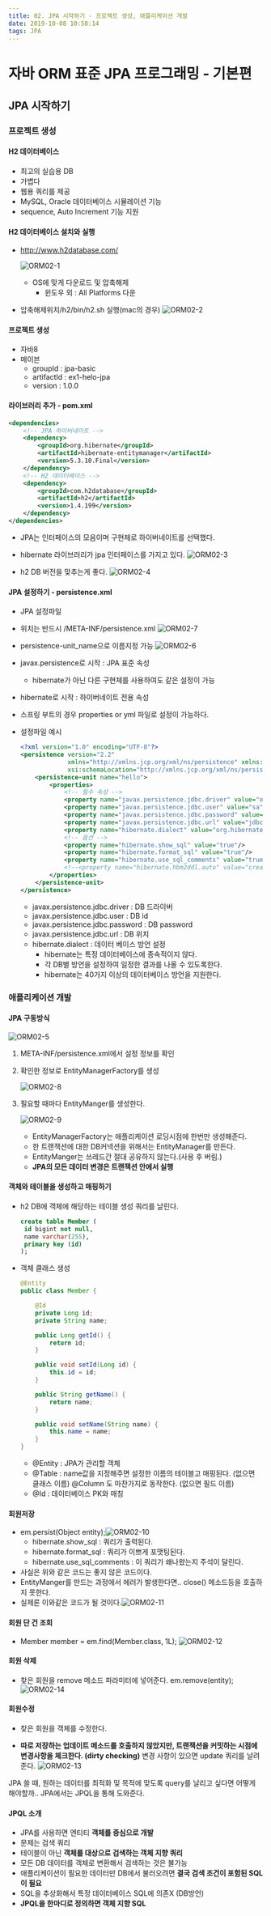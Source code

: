 ```yaml
---
title: 02. JPA 시작하기 - 프로젝트 생성, 애플리케이션 개발
date: 2019-10-08 10:58:14
tags: JPA
---
```

# 자바 ORM 표준 JPA 프로그래밍 - 기본편

## JPA 시작하기

### 프로젝트 생성

#### H2 데이터베이스
- 최고의 실습용 DB
- 가볍다
- 웹용 쿼리를 제공
- MySQL, Oracle 데이터베이스 시뮬레이션 기능
- sequence, Auto Increment 기능 지원

#### H2 데이터베이스 설치와 실행
- http://www.h2database.com/
 
  ![ORM02-1](/images/jpa/ORM-JPA/ORM02-1.png)
  - OS에 맞게 다운로드 및 압축해제
    - 윈도우 외 : All Platforms 다운

- 압축해제위치/h2/bin/h2.sh 실행(mac의 경우)
  ![ORM02-2](/images/jpa/ORM-JPA/ORM02-2.png)

#### 프로젝트 생성
- 자바8
- 메이븐
  - groupId : jpa-basic
  - artifactId : ex1-helo-jpa
  - version : 1.0.0

#### 라이브러리 추가 - pom.xml
```xml
<dependencies>
    <!-- JPA 하이버네이트 -->
    <dependency>
        <groupId>org.hibernate</groupId>
        <artifactId>hibernate-entitymanager</artifactId>
        <version>5.3.10.Final</version>
    </dependency>
    <!-- H2 데이터베이스 -->
    <dependency>
        <groupId>com.h2database</groupId>
        <artifactId>h2</artifactId>
        <version>1.4.199</version>
    </dependency>
</dependencies>
```

- JPA는 인터페이스의 모음이며 구현체로 하이버네이트를 선택했다.
- hibernate 라이브러리가 jpa 인터페이스를 가지고 있다.
  ![ORM02-3](/images/jpa/ORM-JPA/ORM02-3.png)
  
- h2 DB 버전을 맞추는게 좋다. 
  ![ORM02-4](/images/jpa/ORM-JPA/ORM02-4.png)

#### JPA 설정하기 - persistence.xml
- JPA 설정파일 
- 위치는 반드시 /META-INF/persistence.xml
  ![ORM02-7](/images/jpa/ORM-JPA/ORM02-7.png)

- persistence-unit_name으로 이름지정 가능
  ![ORM02-6](/images/jpa/ORM-JPA/ORM02-6.png)

- javax.persistence로 시작 : JPA 표준 속성
  - hibernate가 아닌 다른 구현체를 사용하여도 같은 설정이 가능

- hibernate로 시작 : 하이버네이트 전용 속성
- 스프링 부트의 경우 properties or yml 파일로 설정이 가능하다.
- 설정파일 예시
  ```xml
  <?xml version="1.0" encoding="UTF-8"?>
  <persistence version="2.2"
               xmlns="http://xmlns.jcp.org/xml/ns/persistence" xmlns:xsi="http://www.w3.org/2001/XMLSchema-instance"
               xsi:schemaLocation="http://xmlns.jcp.org/xml/ns/persistence http://xmlns.jcp.org/xml/ns/persistence/persistence_2_2.xsd">
      <persistence-unit name="hello">
          <properties>
              <!-- 필수 속성 -->
              <property name="javax.persistence.jdbc.driver" value="org.h2.Driver"/>
              <property name="javax.persistence.jdbc.user" value="sa"/>
              <property name="javax.persistence.jdbc.password" value=""/>
              <property name="javax.persistence.jdbc.url" value="jdbc:h2:tcp://localhost/~/test"/>
              <property name="hibernate.dialect" value="org.hibernate.dialect.H2Dialect"/>
              <!-- 옵션 -->
              <property name="hibernate.show_sql" value="true"/>
              <property name="hibernate.format_sql" value="true"/>
              <property name="hibernate.use_sql_comments" value="true"/>
              <!--<property name="hibernate.hbm2ddl.auto" value="create" />-->
          </properties>
      </persistence-unit>
  </persistence>
  ```

  - javax.persistence.jdbc.driver : DB 드라이버
  - javax.persistence.jdbc.user : DB id
  - javax.persistence.jdbc.password : DB password
  - javax.persistence.jdbc.url : DB 위치
  - hibernate.dialect : 데이터 베이스 방언 설정
    - hibernate는 특정 데이터베이스에 종속적이지 않다.
    - 각 DB별 방언을 설정하여 일정한 결과를 나올 수 있도록한다.
    - hibernate는 40가지 이상의 데이터베이스 방언을 지원한다.

### 애플리케이션 개발

#### JPA 구동방식

![ORM02-5](/images/jpa/ORM-JPA/ORM02-5.png)

1. META-INF/persistence.xml에서 설정 정보를 확인
2. 확인한 정보로 EntityManagerFactory를 생성

   ![ORM02-8](/images/jpa/ORM-JPA/ORM02-8.png)

3. 필요할 때마다 EntityManger를 생성한다.

   ![ORM02-9](/images/jpa/ORM-JPA/ORM02-9.png)
   - EntityManagerFactory는 애플리케이션 로딩시점에 한번만 생성해준다.
   - 한 트랜잭션에 대한 DB커넥션을 위해서는 EntityManager를 만든다.
   - EntityManger는 쓰레드간 절대 공유하지 않는다.(사용 후 버림.)
   - **JPA의 모든 데이터 변경은 트랜잭션 안에서 실행**

#### 객체와 테이블을 생성하고 매핑하기

- h2 DB에 객체에 해당하는 테이블 생성 쿼리를 날린다.
  ```sql
  create table Member (
   id bigint not null,
   name varchar(255),
   primary key (id)
  );
  ```

- 객체 클래스 생성
  ```java
  @Entity
  public class Member {
  
      @Id
      private Long id;
      private String name;
  
      public Long getId() {
          return id;
      }
  
      public void setId(Long id) {
          this.id = id;
      }
  
      public String getName() {
          return name;
      }
  
      public void setName(String name) {
          this.name = name;
      }
  }
  ```

  - @Entity : JPA가 관리할 객체
  - @Table : name값을 지정해주면 설정한 이름의 테이블고 매핑된다. (없으면 클래스 이름)
    @Column 도 마찬가지로 동작한다. (없으면 필드 이름)
  - @Id : 데이터베이스 PK와 매칭

#### 회원저장

- em.persist(Object entity);![ORM02-10](/images/jpa/ORM-JPA/ORM02-10.png)
  - hibernate.show_sql : 쿼리가 출력된다.
  - hibernate.format_sql : 쿼리가 이쁘게 포맷팅된다.
  - hibernate.use_sql_comments : 이 쿼리가 왜나왔는지 주석이 달린다.
- 사실은 위와 같은 코드는 좋지 않은 코드이다.
- EntityManger를 만드는 과정에서 에러가 발생한다면.. close() 메소드등을 호출하지 못한다.
- 실제론 이와같은 코드가 될 것이다.![ORM02-11](/images/jpa/ORM-JPA/ORM02-11.png)

#### 회원 단 건 조회

- Member member = em.find(Member.class, 1L);
  ![ORM02-12](/images/jpa/ORM-JPA/ORM02-12.png)

#### 회원 삭제

- 찾은 회원을 remove 메소드 파라미터에 넣어준다.
  em.remove(entity);
  ![ORM02-14](/images/jpa/ORM-JPA/ORM02-14.png)

#### 회원수정

- 찾은 회원을 객체를 수정한다.

- **따로 저장하는 업데이트 메소드를 호출하지 않았지만, 트랜잭션을 커밋하는 시점에 변경사항을 체크한다. (dirty checking)**
  변경 사항이 있으면 update 쿼리를 날려준다.
  ![ORM02-13](/images/jpa/ORM-JPA/ORM02-13.png)

JPA 쓸 때, 원하는 데이터를 최적화 및 목적에 맞도록 query를 날리고 싶다면 어떻게 해야할까..
JPA에서는 JPQL을 통해 도와준다.

#### JPQL 소개

- JPA를 사용하면 엔티티 **객체를 중심으로 개발**
- 문제는 검색 쿼리
- 테이블이 아닌 **객체를 대상으로 검색하는 객체 지향 쿼리**
- 모든 DB 데이터를 객체로 변환해서 검색하는 것은 불가능
- 애플리케이션이 필요한 데이터만 DB에서 불러오려면 **결국 검색 조건이 포함된 SQL이 필요**
- SQL을 추상화해서 특정 데이터베이스 SQL에 의존X (DB방언)
- **JPQL을 한마디로 정의하면 객체 지향 SQL**
<br><br>